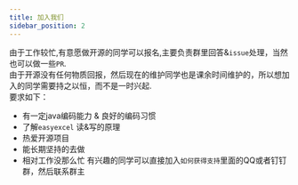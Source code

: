 ```yaml
---
title: 加入我们
sidebar_position: 2
---
```

由于工作较忙,有意愿做开源的同学可以报名,主要负责群里回答&`issue`处理，当然也可以做一些`PR`.   
由于开源没有任何物质回报，然后现在的维护同学也是课余时间维护的，所以想加入的同学需要持之以恒，而不是一时兴起.   
要求如下：
* 有一定java编码能力 & 良好的编码习惯
* 了解`easyexcel` 读&写的原理
* 热爱开源项目
* 能长期坚持的去做
* 相对工作没那么忙
有兴趣的同学可以直接加入`如何获得支持`里面的QQ或者钉钉群，然后联系群主